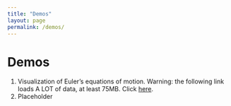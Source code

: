 ```yaml
---
title: "Demos"
layout: page
permalink: /demos/
---
```

# Demos
1. Visualization of Euler’s equations of motion. Warning: the following link
loads A LOT of data, at least 75MB. Click [here](https://jtj5311.github.io/rigidmotion/).  
1. Placeholder


